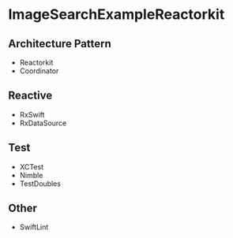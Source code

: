 # ImageSearchExampleReactorkit

## Architecture Pattern

- Reactorkit
- Coordinator

## Reactive

- RxSwift
- RxDataSource

## Test

- XCTest
- Nimble
- TestDoubles

## Other
- SwiftLint
